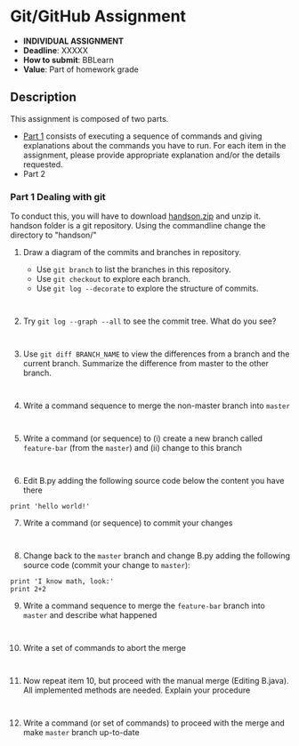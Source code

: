 # Git/GitHub Assignment

* **INDIVIDUAL ASSIGNMENT**
* **Deadline**: XXXXX
* **How to submit**: BBLearn
* **Value**: Part of homework grade

## Description
This assignment is composed of two parts. 
- [Part 1](#Part-1-Dealing-with-git) consists of executing a sequence of commands and giving explanations about the commands you have to run. 
For each item in the assignment, please provide appropriate explanation and/or the details requested.
- Part 2

### Part 1 Dealing with git

To conduct this, you will have to download [handson.zip](handson.zip) and unzip it.
handson folder is a git repository. Using the commandline change the directory to "handson/"


1. Draw a diagram of the commits and branches in repository.

    - Use `git branch` to list the branches in this repository.
    - Use `git checkout` to explore each branch.
    - Use `git log --decorate` to explore the structure of commits.

```


```

2. Try `git log --graph --all` to see the commit tree. What do you see?
```


```

3. Use `git diff BRANCH_NAME` to view the differences from a branch and the current branch.
   Summarize the difference from master to the other branch.

```


```

4. Write a command sequence to merge the non-master branch into `master`

```


```


5. Write a command (or sequence) to (i) create a new branch called `feature-bar` (from the `master`) 
and (ii) change to this branch

```


```
   
6. Edit B.py adding the following source code below the content you have there
```code
print 'hello world!'
```

7. Write a command (or sequence) to commit your changes
```


```

8. Change back to the `master` branch and change B.py adding the following source code (commit your change to `master`):
```
print 'I know math, look:'
print 2+2
```

9. Write a command sequence to merge the `feature-bar` branch into `master` and describe what happened
```


```
   
10. Write a set of commands to abort the merge
```


```
   
11. Now repeat item 10, but proceed with the manual merge (Editing B.java). All implemented methods are needed. Explain your procedure
```


```

12. Write a command (or set of commands) to proceed with the merge and make `master` branch up-to-date
```


```

